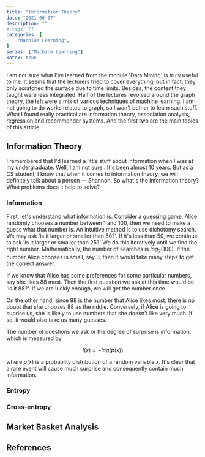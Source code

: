 ```yaml
---
title: "Information Theory"
date: "2021-06-07"
description: ""
# tags: []
categories: [
    "Machine Learning",
]
series: ["Machine Learning"]
katex: true
---
```




I am not sure what I've learned from the module 'Data Mining' is truly useful to me. It seems that the lecturers tried to cover everything, but in fact, they only scratched the surface due to time limits. Besides, the content they taught were less integrated. Half of the lectures revolved around the graph theory, the left were a mix of various techniques of machine learning. I am not going to do works related to graph, so I won't bother to learn such stuff. What I found really practical are information theory, association analysis, regression and recommender systems. And the first two are the main topics of this article.



<!--more-->



## Information Theory



I remembered that I'd learned a little stuff about information when I was at my undergraduate. Well, I am not sure...It's been almost 10 years. But as a CS student, I know that when it comes to information theory, we will definitely talk about a person — Shannon. So what's the information theory? What problems does it help to solve?



### Information

First, let's understand what information is. Consider a guessing game, Alice randomly chooses a number between 1 and 100, then we need to make a guess what that number is. An intuitive method is to use dichotomy search. We may ask 'is it larger or smaller than 50?'. If it's less than 50, we continue to ask 'is it larger or smaller than 25?' We do this iteratively until we find the right number. Mathematically, the number of searches is $log_2(100)$. If the number Alice chooses is small, say 3, then it would take many steps to get the correct answer.

If we know that Alice has some preferences for some particular numbers, say she likes 88 most. Then the first question we ask at this time would be 'is it 88?'. If we are luckly enough, we will get the number once.

On the other hand, since 88 is the number that Alice likes most, there is no doubt that she chooses 88 as the riddle. Conversely, if Alice is going to suprise us, she is likely to use numbers that she doesn't like very much. If so, it would also take us many guesses.



The number of questions we ask or the degree of surprise is information, which is measured by



$$
I(x) = -log(p(x))
$$



where $p(x)$ is a probablity distribution of a random variable $x$. It's clear that a rare event will cause much surprise and consequently contain much information. 



### Entropy



### Cross-entropy







## Market Basket Analysis





## References

